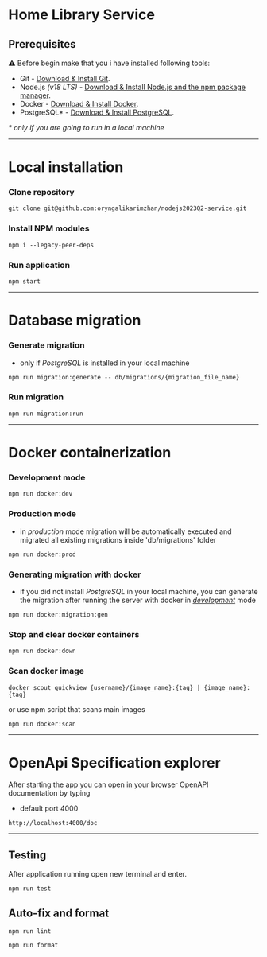 # Home Library Service

## Prerequisites

:warning: Before begin make that you i have installed following tools:

- Git - [Download & Install Git](https://git-scm.com/downloads).
- Node.js _(v18 LTS)_ - [Download & Install Node.js and the npm package manager](https://nodejs.org/en/download/).
- Docker - [Download & Install Docker](https://www.docker.com/).
- PostgreSQL\* - [Download & Install PostgreSQL](https://www.postgresql.org/download/).

_\* only if you are going to run in a local machine_

---

# Local installation

### Clone repository

```
git clone git@github.com:oryngalikarimzhan/nodejs2023Q2-service.git
```

### Install NPM modules

```
npm i --legacy-peer-deps
```

### Run application

```
npm start
```

---

# Database migration

### Generate migration

- only if _PostgreSQL_ is installed in your local machine

```
npm run migration:generate -- db/migrations/{migration_file_name}
```

### Run migration

```
npm run migration:run
```

---

# Docker containerization

### Development mode

```
npm run docker:dev
```

### Production mode

- in _production_ mode migration will be automatically executed and migrated all existing migrations inside 'db/migrations' folder

```
npm run docker:prod
```

### Generating migration with docker

- if you did not install _PostgreSQL_ in your local machine, you can generate the migration after running the server with docker in [_development_](#development-mode) mode

```
npm run docker:migration:gen
```

### Stop and clear docker containers

```
npm run docker:down
```

### Scan docker image

```
docker scout quickview {username}/{image_name}:{tag} | {image_name}:{tag}
```

or use npm script that scans main images

```
npm run docker:scan
```

---

# OpenApi Specification explorer

After starting the app you can open in your browser OpenAPI documentation by typing

- default port 4000

```
http://localhost:4000/doc
```

---

## Testing

After application running open new terminal and enter.

```
npm run test
```

## Auto-fix and format

```
npm run lint
```

```
npm run format
```
